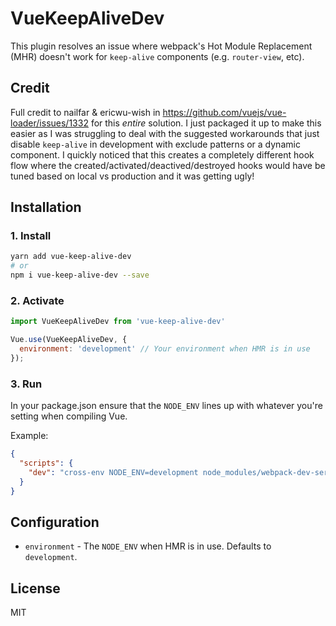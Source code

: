 # VueKeepAliveDev
This plugin resolves an issue where webpack's Hot Module Replacement (MHR) doesn't work for `keep-alive` components (e.g. `router-view`, etc).

## Credit
Full credit to nailfar & ericwu-wish in https://github.com/vuejs/vue-loader/issues/1332 for this *entire* solution.  I just packaged it up to make this easier as I was struggling to deal with the suggested workarounds that just disable `keep-alive` in development with exclude patterns or a dynamic component.  I quickly noticed that this creates a completely different hook flow where the created/activated/deactived/destroyed hooks would have be tuned based on local vs production and it was getting ugly!

## Installation

### 1. Install
```sh
yarn add vue-keep-alive-dev
# or
npm i vue-keep-alive-dev --save
```

### 2. Activate
```js
import VueKeepAliveDev from 'vue-keep-alive-dev'

Vue.use(VueKeepAliveDev, {
  environment: 'development' // Your environment when HMR is in use
});
```

### 3. Run

In your package.json ensure that the `NODE_ENV` lines up with whatever you're setting when compiling Vue.

Example:
```json
{
  "scripts": {
    "dev": "cross-env NODE_ENV=development node_modules/webpack-dev-server/bin/webpack-dev-server.js --progress --inline --hot --config=webpack.config.js"
  }
}
```

## Configuration

* `environment` - The `NODE_ENV` when HMR is in use.  Defaults to `development`.

## License
MIT
